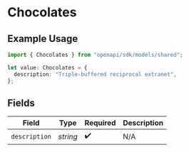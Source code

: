 # Chocolates

## Example Usage

```typescript
import { Chocolates } from "openapi/sdk/models/shared";

let value: Chocolates = {
  description: "Triple-buffered reciprocal extranet",
};
```

## Fields

| Field              | Type               | Required           | Description        |
| ------------------ | ------------------ | ------------------ | ------------------ |
| `description`      | *string*           | :heavy_check_mark: | N/A                |